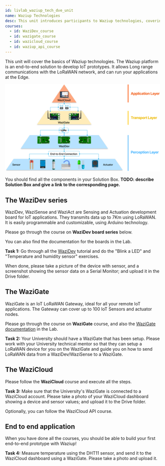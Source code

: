 ```yaml
---
id: livlab_waziup_tech_dve_unit
name: Waziup Technologies
desc: This unit introduces participants to Waziup technologies, covering the Waziup IoT platform, hardware, software, architecture, components, and APIs.
courses:
  - id: WaziDev_course
  - id: wazigate_course
  - id: wazicloud_course
  - id: waziup_api_course
---
```


This unit will cover the basics of Waziup technologies. 
The Waziup platform is an end-to-end solution to develop IoT prototypes.
It allows Long range communications with the LoRaWAN network, and can run your applications at the Edge.

![archi](../../../../courses/1.Fundamentals/1.Intro/img/waziup-ecosystem.png#width=700)

You should find all the components in your Solution Box. **TODO: describe Solution Box and give a link to the corresponding page.**

## The WaziDev series

WaziDev, WaziSense and WaziAct are Sensing and Actuation development board for IoT applications. They transmits data up to 7Km using LoRaWAN. It is easily programmable and customizable, using Arduino technology.

Please go through the course on **WaziDev board series** below.

You can also find the documentation for the boards in the Lab.

<alert type='success'><b>Task 1:</b> Go through all the [WaziDev](https://lab.waziup.io/resources/waziup/wazidev) tutorial and do the "Blink a LED" and "Temperature and humidity sensor" exercises.</alert>


When done, please take a picture of the device with sensor, and a screenshot showing the sensor data on a Serial Monitor; and upload it in the Drive folder.


## The WaziGate

WaziGate is an IoT LoRaWAN Gateway, ideal for all your remote IoT applications. The Gateway can cover up to 100 IoT Sensors and actuator nodes.

Please go through the course on **WaziGate** course, and also the [WaziGate documentation](https://lab.waziup.io/resources/waziup/wazigate) in the Lab.

<alert type='success'><b>Task 2:</b> Your University should have a WaziGate that has been setup. Please work with your University technical mentor so that they can setup a LoRaWAN device for you on the WaziGate and guide you on how to send LoRaWAN data from a WaziDev/WaziSense to a WaziGate.</alert>

## The WaziCloud

Please follow the **WaziCloud** course and execute all the steps.

<alert type='success'><b>Task 3:</b> Make sure that the University's WaziGate is connected to a WaziCloud account. Please take a photo of your WaziCloud dashboard showing a device and sensor values; and upload it to the Drive folder.</alert>

Optionally, you can follow the WaziCloud API course.

## End to end application

When you have done all the courses, you should be able to build your first end-to-end prototype with Waziup!

<alert type='success'><b>Task 4:</b> Measure temperature using the DHT11 sensor, and send it to the WaziCloud dashboard using a WaziGate. Please take a photo and upload it.</alert>



